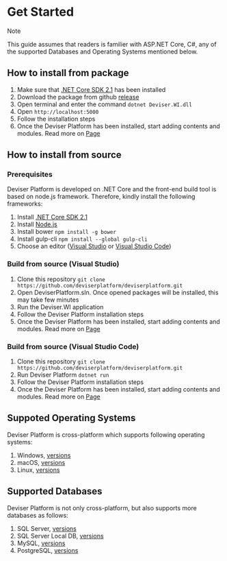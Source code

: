 # Get Started

>[!NOTE]
>This guide assumes that readers is familier with ASP.NET Core, C#, any of the supported Databases and Operating Systems mentioned below.

## How to install from package
1. Make sure that <a href="https://www.microsoft.com/net/download" target="_blank">.NET Core SDK 2.1</a> has been installed
2. Download the package from github [release](https://github.com/deviserplatform/deviserplatform/releases)
3. Open terminal and enter the command `dotnet Deviser.WI.dll`
4. Open `http://localhost:5000`
5. Follow the installation steps
6. Once the Deviser Platform has been installed, start adding contents and modules. Read more on [Page](pages/index.md)

## How to install from source
### Prerequisites
Deviser Platform is developed on .NET Core and the front-end build tool is based on node.js framework. Therefore, kindly install the following frameworks: 
1. Install <a href="https://www.microsoft.com/net/download" target="_blank">.NET Core SDK 2.1</a>
2. Install <a href="https://nodejs.org" target="_blank">Node.js</a>
3. Install bower `npm install -g bower` 
4. Install gulp-cli `npm install --global gulp-cli`
5. Choose an editor ([Visual Studio](https://visualstudio.microsoft.com/vs/) or [Visual Studio Code](https://code.visualstudio.com/))

### Build from source (Visual Studio)
1. Clone this repository
`git clone https://github.com/deviserplatform/deviserplatform.git`
2. Open DeviserPlatform.sln. Once opened packages will be installed, this may take few minutes
3. Run the Deviser.WI application
4. Follow the Deviser Platform installation steps
5. Once the Deviser Platform has been installed, start adding contents and modules. Read more on [Page](pages/index.md)

### Build from source (Visual Studio Code)
1. Clone this repository
`git clone https://github.com/deviserplatform/deviserplatform.git`
2. Run Deviser Platform 
`dotnet run`
3. Follow the Deviser Platform installation steps
4. Once the Deviser Platform has been installed, start adding contents and modules. Read more on [Page](pages/index.md)


## Suppoted Operating Systems
Deviser Platform is cross-platform which supports following operating systems:
1. Windows, <a href="https://docs.microsoft.com/en-us/dotnet/core/windows-prerequisites?tabs=netcore2x" target="_blank">versions</a>
2. macOS, <a href="https://docs.microsoft.com/en-us/dotnet/core/macos-prerequisites?tabs=netcore2x" target="_blank">versions</a>
3. Linux, <a href="https://docs.microsoft.com/en-us/dotnet/core/linux-prerequisites?tabs=netcore2x" target="_blank">versions</a>

## Supported Databases
Deviser Platform is not only cross-platform, but also supports more databases as follows:
1. SQL Server, <a href="https://docs.microsoft.com/en-us/ef/core/providers/sql-server/index" target="_blank">versions</a>
2. SQL Server Local DB, <a href="https://docs.microsoft.com/en-us/ef/core/providers/sql-server/index" target="_blank">versions</a>
3. MySQL, <a href="https://github.com/PomeloFoundation/Pomelo.EntityFrameworkCore.MySql" target="_blank">versions</a>
4. PostgreSQL, <a href="http://www.npgsql.org/doc/compatibility.html" target="_blank">versions</a>
